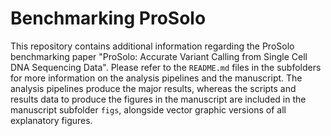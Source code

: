 # Benchmarking ProSolo

This repository contains additional information regarding the ProSolo benchmarking paper "ProSolo: Accurate Variant Calling from Single Cell DNA Sequencing Data". 
Please refer to the `README.md` files in the subfolders for more information on the analysis pipelines and the manuscript.
The analysis pipelines produce the major results, whereas the scripts and results data to produce the figures in the manuscript are included in the manuscript subfolder `figs`, alongside vector graphic versions of all explanatory figures.









